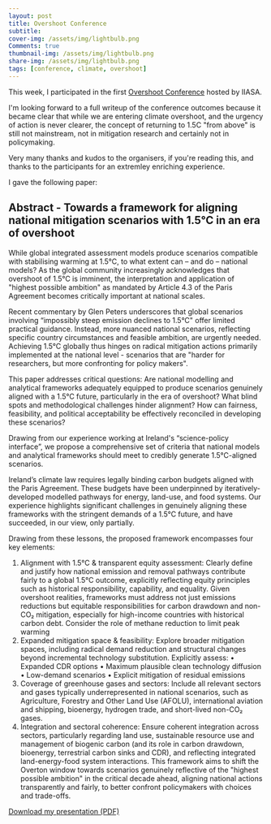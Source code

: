 ```yaml
---
layout: post
title: Overshoot Conference
subtitle: 
cover-img: /assets/img/lightbulb.png
Comments: true
thumbnail-img: /assets/img/lightbulb.png
share-img: /assets/img/lightbulb.png
tags: [conference, climate, overshoot]
---
```


This week, I participated in the first [Overshoot Conference](https://overshootconference.org) hosted by IIASA. 

I'm looking forward to a full writeup of the conference outcomes because it became clear that while we are entering climate overshoot, and the urgency of action is never clearer, the concept of returning to 1.5C "from above" is still not mainstream, not in mitigation research and certainly not in policymaking.  

Very many thanks and kudos to the organisers, if you're reading this, and thanks to the participants for an extremley enriching experience. 

I gave the following paper: 

## Abstract - Towards a framework for aligning national mitigation scenarios with 1.5°C in an era of overshoot

While global integrated assessment models produce scenarios compatible with stabilising warming at 1.5°C, to what extent can – and do – national models? As the global community increasingly acknowledges that overshoot of 1.5°C is imminent, the interpretation and application of "highest possible ambition" as mandated by Article 4.3 of the Paris Agreement becomes critically important at national scales.
 
Recent commentary by Glen Peters underscores that global scenarios involving “impossibly steep emission declines to 1.5°C" offer limited practical guidance. Instead, more nuanced national scenarios, reflecting specific country circumstances and feasible ambition, are urgently needed. Achieving 1.5°C globally thus hinges on radical mitigation actions primarily implemented at the national level - scenarios that are "harder for researchers, but more confronting for policy makers". 
 
This paper addresses critical questions: Are national modelling and analytical frameworks adequately equipped to produce scenarios genuinely aligned with a 1.5°C future, particularly in the era of overshoot? What blind spots and methodological challenges hinder alignment? How can fairness, feasibility, and political acceptability be effectively reconciled in developing these scenarios?
 
Drawing from our experience working at Ireland's “science-policy interface”, we propose a comprehensive set of criteria that national models and analytical frameworks should meet to credibly generate 1.5°C-aligned scenarios.
 
Ireland’s climate law requires legally binding carbon budgets aligned with the Paris Agreement. These budgets have been underpinned by iteratively-developed modelled pathways for energy, land-use, and food systems. Our experience highlights significant challenges in genuinely aligning these frameworks with the stringent demands of a 1.5°C future, and have succeeded, in our view, only partially. 
 
Drawing from these lessons, the proposed framework encompasses four key elements:
1. Alignment with 1.5°C & transparent equity assessment: Clearly define and justify how national emission and removal pathways contribute fairly to a global 1.5°C outcome, explicitly reflecting equity principles such as historical responsibility, capability, and equality. Given overshoot realities, frameworks must address not just emissions reductions but equitable responsibilities for carbon drawdown and non-CO₂ mitigation, especially for high-income countries with historical carbon debt. Consider the role of methane reduction to limit peak warming
2. Expanded mitigation space & feasibility: Explore broader mitigation spaces, including radical demand reduction and structural changes beyond incremental technology substitution. Explicitly assess:
•	Expanded CDR options
•	Maximum plausible clean technology diffusion
•	Low-demand scenarios
•	Explicit mitigation of residual emissions
3. Coverage of greenhouse gases and sectors: Include all relevant sectors and gases typically underrepresented in national scenarios, such as Agriculture, Forestry and Other Land Use (AFOLU), international aviation and shipping, bioenergy, hydrogen trade, and short-lived non-CO₂ gases.
4. Integration and sectoral coherence: Ensure coherent integration across sectors, particularly regarding land use, sustainable resource use and management of biogenic carbon (and its role in carbon drawdown, bioenergy, terrestrial carbon sinks and CDR), and reflecting integrated land-energy-food system interactions.
This framework aims to shift the Overton window towards scenarios genuinely reflective of the "highest possible ambition" in the critical decade ahead, aligning national actions transparently and fairly, to better confront policymakers with choices and trade-offs.


[Download my presentation (PDF)](/assets/files/Overshoot_Daly_September2025.pdf)